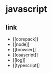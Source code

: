 # javascript

## link
- [[corepack]]
- [[node]]
- [[browser]]
- [[osascript]]
- [[log]]
- [[typescript]]
